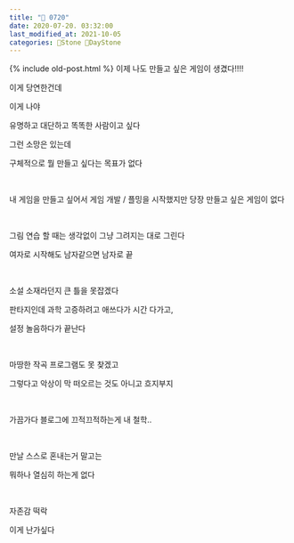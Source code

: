 ```yaml
---
title: "🌱 0720"
date: 2020-07-20. 03:32:00
last_modified_at: 2021-10-05
categories: 🗿Stone 🌱DayStone
---
```

{% include old-post.html %}
이제 나도 만들고 싶은 게임이 생겼다!!!!

이게 당연한건데

이게 나야

유명하고 대단하고 똑똑한 사람이고 싶다

그런 소망은 있는데

구체적으로 뭘 만들고 싶다는 목표가 없다

​

내 게임을 만들고 싶어서 게임 개발 / 플밍을 시작했지만 당장 만들고 싶은 게임이 없다

​

그림 연습 할 때는 생각없이 그냥 그려지는 대로 그린다

여자로 시작해도 남자같으면 남자로 끝

​

소설 소재라던지 큰 틀을 못잡겠다

판타지인데 과학 고증하려고 애쓰다가 시간 다가고,

설정 놀음하다가 끝난다

​

마땅한 작곡 프로그램도 못 찾겠고

그렇다고 악상이 막 떠오르는 것도 아니고 흐지부지

​

가끔가다 블로그에 끄적끄적하는게 내 철학..

​

만날 스스로 혼내는거 말고는

뭐하나 열심히 하는게 없다

​

자존감 떡락

이게 난가싶다